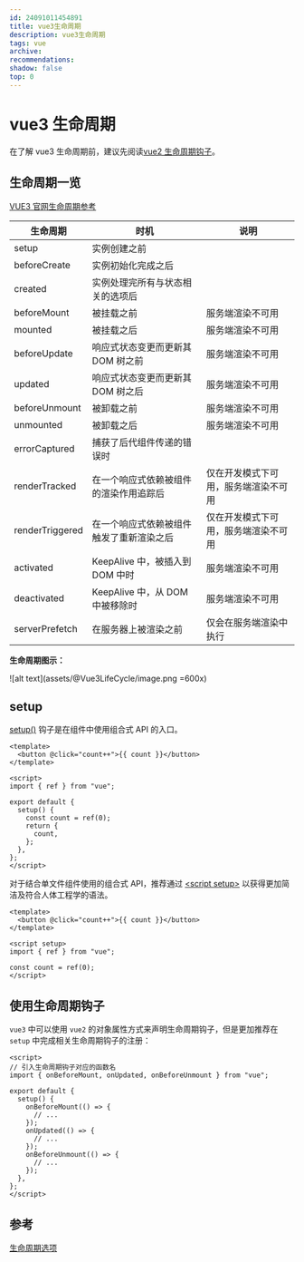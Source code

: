 ```yaml
---
id: 24091011454891
title: vue3生命周期
description: vue3生命周期
tags: vue
archive:
recommendations:
shadow: false
top: 0
---
```


# vue3 生命周期

在了解 vue3 生命周期前，建议先阅读[vue2 生命周期钩子](/Vue2LifeCycle.html)。

## 生命周期一览

[VUE3 官网生命周期参考](https://cn.vuejs.org/api/composition-api-lifecycle.html)

| 生命周期        | 时机                                     | 说明                                 |
| --------------- | ---------------------------------------- | ------------------------------------ |
| setup           | 实例创建之前                             |                                      |
| beforeCreate    | 实例初始化完成之后                       |                                      |
| created         | 实例处理完所有与状态相关的选项后         |                                      |
| beforeMount     | 被挂载之前                               | 服务端渲染不可用                     |
| mounted         | 被挂载之后                               | 服务端渲染不可用                     |
| beforeUpdate    | 响应式状态变更而更新其 DOM 树之前        | 服务端渲染不可用                     |
| updated         | 响应式状态变更而更新其 DOM 树之后        | 服务端渲染不可用                     |
| beforeUnmount   | 被卸载之前                               | 服务端渲染不可用                     |
| unmounted       | 被卸载之后                               | 服务端渲染不可用                     |
| errorCaptured   | 捕获了后代组件传递的错误时               |                                      |
| renderTracked   | 在一个响应式依赖被组件的渲染作用追踪后   | 仅在开发模式下可用，服务端渲染不可用 |
| renderTriggered | 在一个响应式依赖被组件触发了重新渲染之后 | 仅在开发模式下可用，服务端渲染不可用 |
| activated       | KeepAlive 中，被插入到 DOM 中时          | 服务端渲染不可用                     |
| deactivated     | KeepAlive 中，从 DOM 中被移除时          | 服务端渲染不可用                     |
| serverPrefetch  | 在服务器上被渲染之前                     | 仅会在服务端渲染中执行               |

**生命周期图示：**

![alt text](assets/@Vue3LifeCycle/image.png =600x)

## setup

[setup()](https://cn.vuejs.org/api/composition-api-setup.html) 钩子是在组件中使用组合式 API 的入口。

```vue
<template>
  <button @click="count++">{{ count }}</button>
</template>

<script>
import { ref } from "vue";

export default {
  setup() {
    const count = ref(0);
    return {
      count,
    };
  },
};
</script>
```

对于结合单文件组件使用的组合式 API，推荐通过 [\<script setup\>](https://cn.vuejs.org/api/sfc-script-setup.html) 以获得更加简洁及符合人体工程学的语法。

```vue
<template>
  <button @click="count++">{{ count }}</button>
</template>

<script setup>
import { ref } from "vue";

const count = ref(0);
</script>
```

## 使用生命周期钩子

`vue3` 中可以使用 `vue2` 的对象属性方式来声明生命周期钩子，但是更加推荐在 `setup` 中完成相关生命周期钩子的注册：

```vue
<script>
// 引入生命周期钩子对应的函数名
import { onBeforeMount, onUpdated, onBeforeUnmount } from "vue";

export default {
  setup() {
    onBeforeMount(() => {
      // ...
    });
    onUpdated(() => {
      // ...
    });
    onBeforeUnmount(() => {
      // ...
    });
  },
};
</script>
```

## 参考

[生命周期选项](https://cn.vuejs.org/api/options-lifecycle.html)
